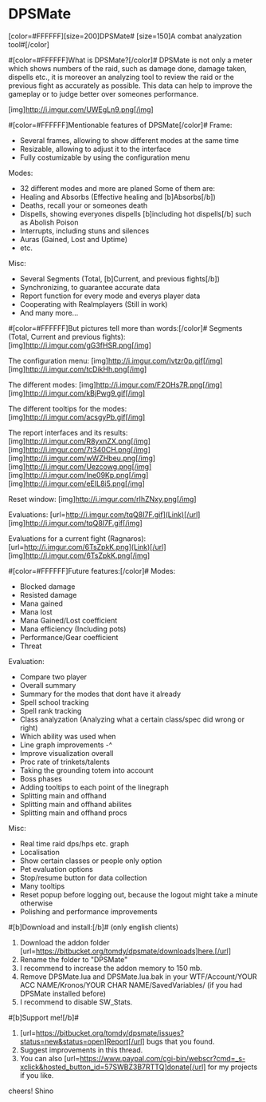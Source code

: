 # DPSMate #
[color=#FFFFFF][size=200]DPSMate#
[size=150]A combat analyzation tool#[/color]

#[color=#FFFFFF]What is DPSMate?[/color]#
DPSMate is not only a meter which shows numbers of the raid, such as damage done, damage taken, dispells etc., it is moreover an analyzing tool to review the raid or the previous fight as accurately as possible. This data can help to improve the gameplay or to judge better over someones performance.

[img]http://i.imgur.com/UWEgLn9.png[/img]

#[color=#FFFFFF]Mentionable features of DPSMate[/color]#
Frame:
- Several frames, allowing to show different modes at the same time
- Resizable, allowing to adjust it to the interface
- Fully costumizable by using the configuration menu

Modes:
- 32 different modes and more are planed 
Some of them are:
- Healing and Absorbs (Effective healing and [b]Absorbs[/b])
- Deaths, recall your or someones death
- Dispells, showing everyones dispells [b]including hot dispells[/b] such as Abolish Poison
- Interrupts, including stuns and silences
- Auras (Gained, Lost and Uptime)
- etc.

Misc:
- Several Segments (Total, [b]Current, and previous fights[/b])
- Synchronizing, to guarantee accurate data
- Report function for every mode and everys player data
- Cooperating with Realmplayers (Still in work)
- And many more...

#[color=#FFFFFF]But pictures tell more than words:[/color]#
Segments (Total, Current and previous fights):
[img]http://i.imgur.com/gG3fHSR.png[/img]

The configuration menu:
[img]http://i.imgur.com/Ivtzr0p.gif[/img]
[img]http://i.imgur.com/tcDikHh.png[/img]

The different modes:
[img]http://i.imgur.com/F2OHs7R.png[/img]
[img]http://i.imgur.com/kBjPwg9.gif[/img]

The different tooltips for the modes:
[img]http://i.imgur.com/acsgyPb.gif[/img]

The report interfaces and its results:
[img]http://i.imgur.com/R8yxnZX.png[/img]
[img]http://i.imgur.com/7t340CH.png[/img]
[img]http://i.imgur.com/wWZHbeu.png[/img]
[img]http://i.imgur.com/Uezcowg.png[/img]
[img]http://i.imgur.com/Ine09Kp.png[/img]
[img]http://i.imgur.com/eEIL8i5.png[/img]

Reset window:
[img]http://i.imgur.com/rIhZNxy.png[/img]

Evaluations: [url=http://i.imgur.com/tqQ8I7F.gif](Link)[/url]
[img]http://i.imgur.com/tqQ8I7F.gif[/img]

Evaluations for a current fight (Ragnaros): [url=http://i.imgur.com/6TsZpkK.png](Link)[/url]
[img]http://i.imgur.com/6TsZpkK.png[/img]

#[color=#FFFFFF]Future features:[/color]#
Modes:
- Blocked damage
- Resisted damage
- Mana gained
- Mana lost
- Mana Gained/Lost coefficient
- Mana efficiency (Including pots)
- Performance/Gear coefficient
- Threat

Evaluation:
- Compare two player
- Overall summary
- Summary for the modes that dont have it already
- Spell school tracking
- Spell rank tracking
- Class analyzation (Analyzing what a certain class/spec did wrong or right)
- Which ability was used when
- Line graph improvements -^
- Improve visualization overall
- Proc rate of trinkets/talents
- Taking the grounding totem into account
- Boss phases
- Adding tooltips to each point of the linegraph
- Splitting main and offhand 
- Splitting main and offhand abilites
- Splitting main and offhand procs

Misc:
- Real time raid dps/hps etc. graph
- Localisation
- Show certain classes or people only option
- Pet evaluation options
- Stop/resume button for data collection
- Many tooltips
- Reset popup before logging out, because the logout might take a minute otherwise 
- Polishing and performance improvements

#[b]Download and install:[/b]# (only english clients)
1. Download the addon folder [url=https://bitbucket.org/tomdy/dpsmate/downloads]here.[/url]
2. Rename the folder to "DPSMate"
3. I recommend to increase the addon memory to 150 mb.
4. Remove DPSMate.lua and DPSMate.lua.bak in your WTF/Account/YOUR ACC NAME/Kronos/YOUR CHAR NAME/SavedVariables/ (if you had DPSMate installed before)
5. I recommend to disable SW_Stats.

#[b]Support me![/b]#
1. [url=https://bitbucket.org/tomdy/dpsmate/issues?status=new&status=open]Report[/url] bugs that you found.
2. Suggest improvements in this thread. 
3. You can also [url=https://www.paypal.com/cgi-bin/webscr?cmd=_s-xclick&hosted_button_id=57SWBZ3B7RTTQ]donate[/url] for my projects if you like.

cheers!
Shino